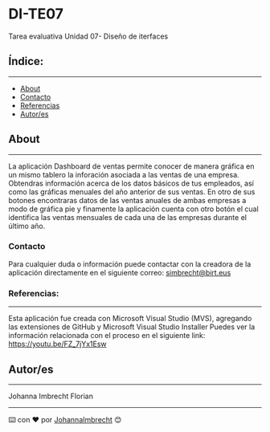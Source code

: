 # DI-TE07
Tarea evaluativa Unidad 07- Diseño de iterfaces

## Índice:
---

- [About](#about)
- [Contacto](#contacto)
- [Referencias](#referencias)
- [Autor/es](#autores)

## About
---
La aplicación Dashboard de ventas permite conocer de manera gráfica en un mismo tablero la inforación asociada a las ventas de una empresa. Obtendras información acerca de los datos básicos de tus empleados, así como las gráficas menuales del año anterior de sus ventas. 
En otro de sus botones encontraras datos de las ventas anuales de ambas empresas a modo de gráfica pie y finamente la aplicación cuenta con otro botón el cual identifica las ventas mensuales de cada una de las empresas durante el último año. 

### Contacto

Para cualquier duda o información puede contactar con la creadora de la aplicación directamente en el siguiente correo: simbrecht@birt.eus

### Referencias:
---

Esta aplicación fue creada con Microsoft Visual Studio (MVS), agregando las extensiones de GitHub y Microsoft Visual Studio Installer
Puedes ver la información relacionada con el proceso en el siguiente link: https://youtu.be/FZ_7jYx1Esw

## Autor/es
---
Johanna Imbrecht Florian

---
⌨️ con ❤️ por [JohannaImbrecht](https://github.com/JohannaImbrecht) 😊
